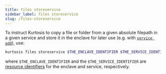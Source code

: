 ```yaml
---
title: files storeservice
sidebar_label: files storeservice
slug: /files-storeservice
---
```


To instruct Kurtosis to copy a file or folder from a given absolute filepath in a given service and store it in the enclave for later use (e.g. with [`service add`](./service-add.md)), use:

```bash
kurtosis files storeservice $THE_ENCLAVE_IDENTIFIER $THE_SERVICE_IDENTIFIER $ABSOLUTE_SOURCE_FILEPATH
```

where `$THE_ENCLAVE_IDENTIFIER` and the `$THE_SERVICE_IDENTIFIER` are [resource identifiers](../resource-identifier.md) for the enclave and service, respectively. 